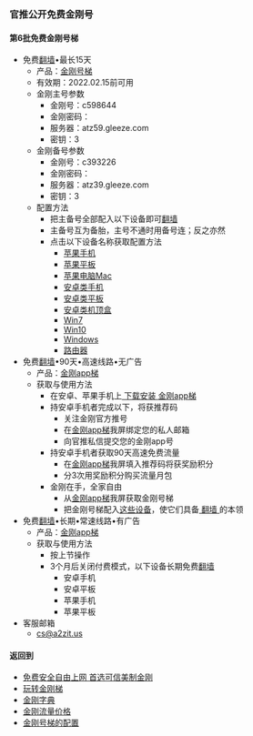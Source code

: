 ### 官推公开免费金刚号
#### 第6批免费金刚号梯
- 免费[翻墙](https://github.com/a2zitpro/web/blob/master/LadderFree/kkDictionary/OverTheWall.md)•最长15天
  - 产品：[金刚号梯](https://github.com/a2zitpro/web/blob/master/LadderFree/kkDictionary/KKLadderKKID.md)
  - 有效期：2022.02.15前可用
  - 金刚主号参数
    - 金刚号：c598644
    - 金刚密码：
    - 服务器：atz59.gleeze.com
    - 密钥：3
  - 金刚备号参数
    - 金刚号：c393226
    - 金刚密码：
    - 服务器：atz39.gleeze.com
    - 密钥：3
  - 配置方法
    - 把主备号全部配入以下设备即可[翻墙](https://github.com/a2zitpro/web/blob/master/LadderFree/kkDictionary/OverTheWall.md)
    - 主备号互为备胎，主号不通时用备号连；反之亦然
    - 点击以下设备名称获取配置方法
      - [苹果手机](https://github.com/a2zitpro/web/blob/master/LadderFree/Apple/iPhone/KKLadderKKID/KKLadderKKIDConfigure.md)
      - [苹果平板](https://github.com/a2zitpro/web/blob/master/LadderFree/Apple/iPad/KKLadderKKID/KKLadderKKIDConfigure.md)
      - [苹果电脑Mac](https://github.com/a2zitpro/web/blob/master/LadderFree/Apple/MacOS/KKLadderKKID/KKLadderKKIDConfigure.md)
      - [安卓类手机](https://github.com/a2zitpro/web/blob/master/LadderFree/Android/Phone/KKLadderKKID/KKLadderKKIDConfigure.md)
      - [安卓类平板](https://github.com/a2zitpro/web/blob/master/LadderFree/Android/Pad/KKLadderKKID/KKLadderKKIDConfigure.md)
      - [安卓类机顶盒](https://github.com/a2zitpro/web/blob/master/LadderFree/Android/TVBox/KKLadderKKID/KKLadderKKIDConfigure.md)
      - [Win7](https://github.com/a2zitpro/web/blob/master/LadderFree/Windows/Win7/KKLadderKKID/KKLadderKKIDConfigure.md)
      - [Win10](https://github.com/a2zitpro/web/blob/master/LadderFree/Windows/Win10/KKLadderKKID/KKLadderKKIDConfigure.md)
      - [Windows](https://github.com/a2zitpro/web/blob/master/LadderFree/Windows/WinAllVersion/KKLadderAPP/KKLadderAPPConfigure.md)
      - [路由器](https://github.com/a2zitpro/web/blob/master/LadderFree/Router/KKIDConfigration.md)
- 免费[翻墙](https://github.com/a2zitpro/web/blob/master/LadderFree/kkDictionary/OverTheWall.md)•90天•高速线路•无广告
  - 产品：[金刚app梯](https://github.com/a2zitpro/web/blob/master/LadderFree/kkDictionary/KKLadderAPP.md)
  - 获取与使用方法
    - 在安卓、苹果手机上[ 下载安装 ](https://CUTT.LY/xxqCMtF)[金刚app梯](https://github.com/a2zitpro/web/blob/master/LadderFree/kkDictionary/KKLadderAPP.md)
    - 持安卓手机者完成以下，将获推荐码
      - 关注金刚官方推号
      - 在[金刚app梯](https://github.com/a2zitpro/web/blob/master/LadderFree/kkDictionary/KKLadderAPP.md)我屏绑定您的私人邮箱
      - 向官推私信提交您的金刚app号
    - 持安卓手机者获取90天高速免费流量
      - 在[金刚app梯](https://github.com/a2zitpro/web/blob/master/LadderFree/kkDictionary/KKLadderAPP.md)我屏填入推荐码将获奖励积分
      - 分3次用奖励积分购买流量月包
    - 金刚在手，全家自由
      - 从[金刚app梯](https://github.com/a2zitpro/web/blob/master/LadderFree/kkDictionary/KKLadderAPP.md)我屏获取金刚号梯
      - 把金刚号梯配入[这些设备](https://github.com/a2zitpro/web/blob/master/LadderFree/kkDictionary/KKLadderConfigration/KKLadderConfigration.md)，使它们具备[ 翻墙 ](https://github.com/a2zitpro/web/blob/master/LadderFree/kkDictionary/OverTheWall.md)的本领
- 免费[翻墙](https://github.com/a2zitpro/web/blob/master/LadderFree/kkDictionary/OverTheWall.md)•长期•常速线路•有广告
  - 产品：[金刚app梯](https://github.com/a2zitpro/web/blob/master/LadderFree/kkDictionary/KKLadderAPP.md)
  - 获取与使用方法
    - 按上节操作
    - 3个月后关闭付费模式，以下设备长期免费[翻墙](https://github.com/a2zitpro/web/blob/master/LadderFree/kkDictionary/OverTheWall.md)
      - 安卓手机
      - 安卓平板
      - 苹果手机
      - 苹果平板
- 客服邮箱
    - cs@a2zit.us


#### 返回到
- [免费安全自由上网 首选可信美制金刚](https://github.com/a2zitpro/web/blob/master/%E5%BE%80%E5%90%8E%E7%BF%BB.md)
- [玩转金刚梯](https://github.com/a2zitpro/web/blob/master/LadderFree/A.md)
- [金刚字典](https://github.com/a2zitpro/web/blob/master/LadderFree/kkDictionary/KKDictionary.md)
- [金刚流量价格](https://github.com/a2zitpro/web/blob/master/LadderFree/kkDictionary/Price/KKDTPrice.md)
- [金刚号梯的配置](https://github.com/a2zitpro/web/blob/master/LadderFree/kkDictionary/KKLadderConfigration/KKLadderConfigration.md)

